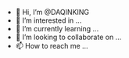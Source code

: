 - 👋 Hi, I’m @DAQINKING
- 👀 I’m interested in ...
- 🌱 I’m currently learning ...
- 💞️ I’m looking to collaborate on ...
- 📫 How to reach me ...

<!---
DAQINKING/DAQINKING is a ✨ special ✨ repository because its `README.md` (this file) appears on your GitHub profile.
You can click the Preview link to take a look at your changes.
--->
